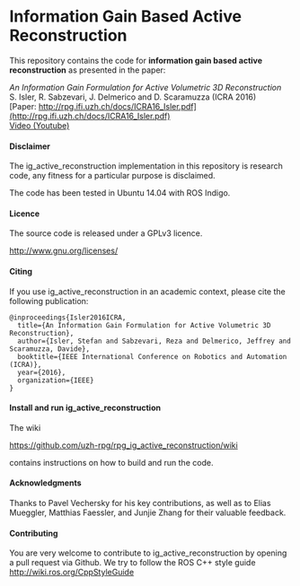 Information Gain Based Active Reconstruction
============================================

This repository contains the code for **information gain based active reconstruction** as presented in the paper:

*An Information Gain Formulation for Active Volumetric 3D Reconstruction*  
S. Isler, R. Sabzevari, J. Delmerico and D. Scaramuzza (ICRA 2016)  
[Paper: http://rpg.ifi.uzh.ch/docs/ICRA16_Isler.pdf](http://rpg.ifi.uzh.ch/docs/ICRA16_Isler.pdf)  
[Video (Youtube)](https://www.youtube.com/watch?v=ZcJcsoGGqbA&feature=youtu.be) 

#### Disclaimer

The ig_active_reconstruction implementation in this repository is research code, any fitness for a particular purpose is disclaimed.

The code has been tested in Ubuntu 14.04 with ROS Indigo.

#### Licence

The source code is released under a GPLv3 licence.

http://www.gnu.org/licenses/

#### Citing

If you use ig_active_reconstruction in an academic context, please cite the following publication:

    @inproceedings{Isler2016ICRA,
      title={An Information Gain Formulation for Active Volumetric 3D Reconstruction},
      author={Isler, Stefan and Sabzevari, Reza and Delmerico, Jeffrey and Scaramuzza, Davide},
      booktitle={IEEE International Conference on Robotics and Automation (ICRA)},
      year={2016},
      organization={IEEE}
    }

#### Install and run ig_active_reconstruction

The wiki 

https://github.com/uzh-rpg/rpg_ig_active_reconstruction/wiki

contains instructions on how to build and run the code.

#### Acknowledgments

Thanks to Pavel Vechersky for his key contributions, as well as to Elias Mueggler, Matthias Faessler, and Junjie Zhang for their valuable feedback.
   
#### Contributing

You are very welcome to contribute to ig_active_reconstruction by opening a pull request via Github.
We try to follow the ROS C++ style guide http://wiki.ros.org/CppStyleGuide
